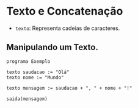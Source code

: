 # Texto e Concatenação

- `texto`: Representa cadeias de caracteres.

## Manipulando um Texto.

```lina
programa Exemplo

texto saudacao := "Olá"
texto nome := "Mundo"

texto mensagem := saudacao + ", " + nome + "!"

saida(mensagem)
```
